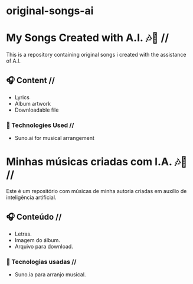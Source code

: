 # original-songs-ai

# My Songs Created with A.I. 🎶🤖 //

This is a repository containing original songs i created with the assistance of A.I.

## 🎧 Content //
- Lyrics  
- Album artwork  
- Downloadable file  

### 🧠 Technologies Used //
- Suno.ai for musical arrangement
# Minhas músicas criadas com I.A. 🎶🤖 //

Este é um repositório com músicas de minha autoria criadas em auxílio de inteligência artificial.

## 🎧 Conteúdo //
- Letras.
- Imagem do álbum.
- Arquivo para download.

### 🧠 Tecnologias usadas //
- Suno.ia para arranjo musical.
